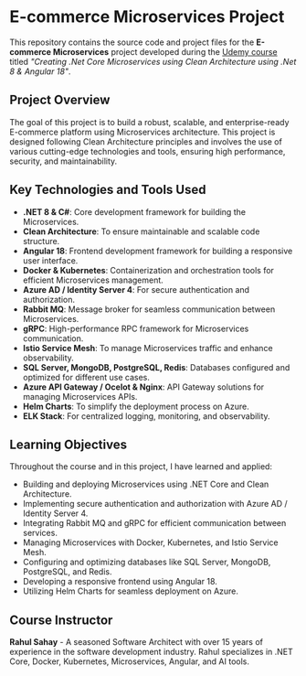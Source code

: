 # E-commerce Microservices Project

This repository contains the source code and project files for the **E-commerce Microservices** project developed during the [Udemy course](https://www.udemy.com) titled _"Creating .Net Core Microservices using Clean Architecture using .Net 8 & Angular 18"_.

## Project Overview

The goal of this project is to build a robust, scalable, and enterprise-ready E-commerce platform using Microservices architecture. This project is designed following Clean Architecture principles and involves the use of various cutting-edge technologies and tools, ensuring high performance, security, and maintainability.

## Key Technologies and Tools Used

- **.NET 8 & C#**: Core development framework for building the Microservices.
- **Clean Architecture**: To ensure maintainable and scalable code structure.
- **Angular 18**: Frontend development framework for building a responsive user interface.
- **Docker & Kubernetes**: Containerization and orchestration tools for efficient Microservices management.
- **Azure AD / Identity Server 4**: For secure authentication and authorization.
- **Rabbit MQ**: Message broker for seamless communication between Microservices.
- **gRPC**: High-performance RPC framework for Microservices communication.
- **Istio Service Mesh**: To manage Microservices traffic and enhance observability.
- **SQL Server, MongoDB, PostgreSQL, Redis**: Databases configured and optimized for different use cases.
- **Azure API Gateway / Ocelot & Nginx**: API Gateway solutions for managing Microservices APIs.
- **Helm Charts**: To simplify the deployment process on Azure.
- **ELK Stack**: For centralized logging, monitoring, and observability.

## Learning Objectives

Throughout the course and in this project, I have learned and applied:

- Building and deploying Microservices using .NET Core and Clean Architecture.
- Implementing secure authentication and authorization with Azure AD / Identity Server 4.
- Integrating Rabbit MQ and gRPC for efficient communication between services.
- Managing Microservices with Docker, Kubernetes, and Istio Service Mesh.
- Configuring and optimizing databases like SQL Server, MongoDB, PostgreSQL, and Redis.
- Developing a responsive frontend using Angular 18.
- Utilizing Helm Charts for seamless deployment on Azure.

## Course Instructor

**Rahul Sahay** - A seasoned Software Architect with over 15 years of experience in the software development industry. Rahul specializes in .NET Core, Docker, Kubernetes, Microservices, Angular, and AI tools.
